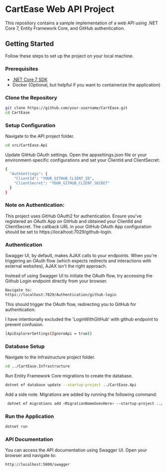 # CartEase Web API Project

This repository contains a sample implementation of a web API using .NET Core 7, Entity Framework Core, and GitHub authentication.

## Getting Started

Follow these steps to set up the project on your local machine.

### Prerequisites

- [.NET Core 7 SDK](https://dotnet.microsoft.com/download/dotnet/7.0)
- Docker (Optional, but helpful if you want to containerize the application)

### Clone the Repository

```bash
git clone https://github.com/your-username/CartEase.git
cd CartEase
```

### Setup Configuration
Navigate to the API project folder.
```bash
cd src/CartEase.Api
```

Update GitHub OAuth settings. Open the appsettings.json file or your environment-specific configurations and set 
your ClientId and ClientSecret:
```bash
{
  "AuthSettings": {
    "ClientId": "YOUR_GITHUB_CLIENT_ID",
    "ClientSecret": "YOUR_GITHUB_CLIENT_SECRET"
  }
}
```

### Note on Authentication:
This project uses GitHub OAuth2 for authentication. Ensure you've registered an OAuth App on GitHub and obtained your ClientId and ClientSecret. The callback URL in your GitHub OAuth App configuration should be set to https://localhost:7029/github-login.

### Authentication
Swagger UI, by default, makes AJAX calls to your endpoints. When you're triggering an OAuth 
flow (which expects redirects and interactions with external websites), AJAX isn't the right approach.

Instead of using Swagger UI to initiate the OAuth flow, try accessing the Github Login endpoint directly from your browser. 
```bash
Navigate to:
https://localhost:7029/Authentication/github-login
```
This should trigger the OAuth flow, redirecting you to GitHub for authentication.

I have intentionally excluded the 'LoginWithGitHub' with github endpoint to prevent confusion.
```bash
[ApiExplorerSettings(IgnoreApi = true)]
```

### Database Setup
Navigate to the Infrastructure project folder.
```bash
cd ../CartEase.Infrastructure
```

Run Entity Framework Core migrations to create the database.
```bash
dotnet ef database update --startup-project ../CartEase.Api
```

Add a side note. Migrations are added by running the following command:
```bash
 dotnet ef migrations add <MigrationNameGoesHere> --startup-project ../CartEase.Api
```

### Run the Application
```bash
dotnet run
```

### API Documentation
You can access the API documentation using Swagger UI. Open your browser and navigate to:
```bash
http://localhost:5000/swagger
```